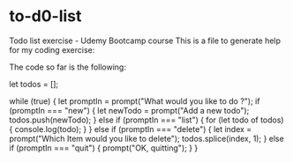 # to-d0-list
Todo list exercise - Udemy Bootcamp course
This is a file to generate help for my coding exercise:

The code so far is the following:

let todos = [];

while (true) {
  let promptIn = prompt("What would you like to do ?");
  if (promptIn === "new") {
    let newTodo = prompt("Add a new todo");
    todos.push(newTodo);
  } else if (promptIn === "list") {
    for (let todo of todos) {
      console.log(todo);
    }
  } else if (promptIn === "delete") {
    let index = prompt("Which Item would you like to delete");
    todos.splice(index, 1);
  } else if (promptIn === "quit") {
    prompt("OK, quitting");
  }
}
